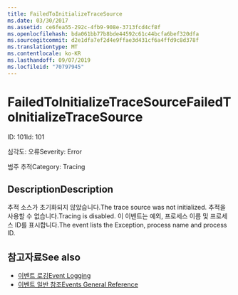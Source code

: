 ```yaml
---
title: FailedToInitializeTraceSource
ms.date: 03/30/2017
ms.assetid: ce6fea55-292c-4fb9-908e-3713fcd4cf8f
ms.openlocfilehash: bda061bb77b8bde44592c61c44bcfa6bef320dfa
ms.sourcegitcommit: d2e1dfa7ef2d4e9ffae3d431cf6a4ffd9c8d378f
ms.translationtype: MT
ms.contentlocale: ko-KR
ms.lasthandoff: 09/07/2019
ms.locfileid: "70797945"
---
```

# <a name="failedtoinitializetracesource"></a><span data-ttu-id="72a18-102">FailedToInitializeTraceSource</span><span class="sxs-lookup"><span data-stu-id="72a18-102">FailedToInitializeTraceSource</span></span>
<span data-ttu-id="72a18-103">ID: 101</span><span class="sxs-lookup"><span data-stu-id="72a18-103">Id: 101</span></span>  
  
 <span data-ttu-id="72a18-104">심각도: 오류</span><span class="sxs-lookup"><span data-stu-id="72a18-104">Severity: Error</span></span>  
  
 <span data-ttu-id="72a18-105">범주 추적</span><span class="sxs-lookup"><span data-stu-id="72a18-105">Category: Tracing</span></span>  
  
## <a name="description"></a><span data-ttu-id="72a18-106">Description</span><span class="sxs-lookup"><span data-stu-id="72a18-106">Description</span></span>  
 <span data-ttu-id="72a18-107">추적 소스가 초기화되지 않았습니다.</span><span class="sxs-lookup"><span data-stu-id="72a18-107">The trace source was not initialized.</span></span> <span data-ttu-id="72a18-108">추적을 사용할 수 없습니다.</span><span class="sxs-lookup"><span data-stu-id="72a18-108">Tracing is disabled.</span></span> <span data-ttu-id="72a18-109">이 이벤트는 예외, 프로세스 이름 및 프로세스 ID를 표시합니다.</span><span class="sxs-lookup"><span data-stu-id="72a18-109">The event lists the Exception, process name and process ID.</span></span>  
  
## <a name="see-also"></a><span data-ttu-id="72a18-110">참고자료</span><span class="sxs-lookup"><span data-stu-id="72a18-110">See also</span></span>

- [<span data-ttu-id="72a18-111">이벤트 로깅</span><span class="sxs-lookup"><span data-stu-id="72a18-111">Event Logging</span></span>](index.md)
- [<span data-ttu-id="72a18-112">이벤트 일반 참조</span><span class="sxs-lookup"><span data-stu-id="72a18-112">Events General Reference</span></span>](events-general-reference.md)
